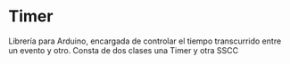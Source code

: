 # Timer
Librería para Arduino, encargada de controlar el tiempo transcurrido entre un evento y otro.
Consta de dos clases una Timer y otra SSCC
